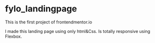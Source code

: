 # fylo_landingpage
This is the first project of frontendmentor.io

I made this landing page using only html&Css. Is totally responsive using Flexbox.
